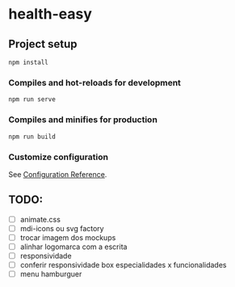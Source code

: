 # health-easy

## Project setup
```
npm install
```

### Compiles and hot-reloads for development
```
npm run serve
```

### Compiles and minifies for production
```
npm run build
```

### Customize configuration
See [Configuration Reference](https://cli.vuejs.org/config/).


## TODO:
- [ ] animate.css
- [ ] mdi-icons ou svg factory
- [ ] trocar imagem dos mockups
- [ ] alinhar logomarca com a escrita
- [ ] responsividade
- [ ] conferir responsividade box especialidades x funcionalidades
- [ ] menu hamburguer
